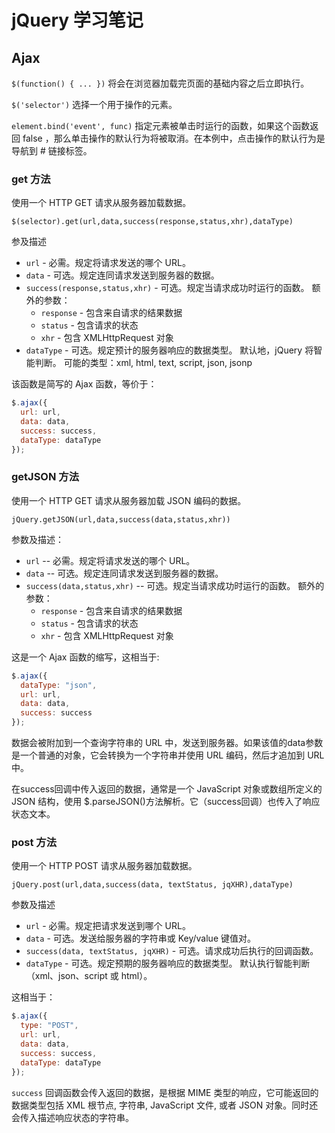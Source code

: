 # jQuery 学习笔记

## Ajax

`$(function() { ... })` 将会在浏览器加载完页面的基础内容之后立即执行。

`$('selector')` 选择一个用于操作的元素。

`element.bind('event', func)` 指定元素被单击时运行的函数，如果这个函数返回 false ，那么单击操作的默认行为将被取消。在本例中，点击操作的默认行为是导航到 # 链接标签。

### get 方法

使用一个 HTTP GET 请求从服务器加载数据。

    $(selector).get(url,data,success(response,status,xhr),dataType)  
参及描述
* `url` - 必需。规定将请求发送的哪个 URL。
* `data` - 可选。规定连同请求发送到服务器的数据。
* `success(response,status,xhr)`	 - 可选。规定当请求成功时运行的函数。
额外的参数：
    * `response` - 包含来自请求的结果数据
    * `status` - 包含请求的状态
    * `xhr` - 包含 XMLHttpRequest 对象
* `dataType` - 可选。规定预计的服务器响应的数据类型。
默认地，jQuery 将智能判断。
可能的类型：xml, html, text, script, json, jsonp

该函数是简写的 Ajax 函数，等价于：
```js
$.ajax({
  url: url,
  data: data,
  success: success,
  dataType: dataType
});
```


### getJSON 方法
使用一个 HTTP GET 请求从服务器加载 JSON 编码的数据。

    jQuery.getJSON(url,data,success(data,status,xhr))
    
    
参数及描述：
* `url` -- 必需。规定将请求发送的哪个 URL。
* `data` -- 可选。规定连同请求发送到服务器的数据。 
* `success(data,status,xhr)` -- 可选。规定当请求成功时运行的函数。
额外的参数：
    * `response` - 包含来自请求的结果数据
    * `status` - 包含请求的状态
    * `xhr` - 包含 XMLHttpRequest 对象

这是一个 Ajax 函数的缩写，这相当于:
```js
$.ajax({
  dataType: "json",
  url: url,
  data: data,
  success: success
});
```
数据会被附加到一个查询字符串的 URL 中，发送到服务器。如果该值的data参数是一个普通的对象，它会转换为一个字符串并使用 URL 编码，然后才追加到 URL 中。

在success回调中传入返回的数据，通常是一个 JavaScript 对象或数组所定义的 JSON 结构，使用 $.parseJSON()方法解析。它（success回调）也传入了响应状态文本。

### post 方法
使用一个 HTTP POST 请求从服务器加载数据。

    jQuery.post(url,data,success(data, textStatus, jqXHR),dataType)

参数及描述
* `url` - 必需。规定把请求发送到哪个 URL。
* `data` - 可选。发送给服务器的字符串或 Key/value 键值对。
* `success(data, textStatus, jqXHR)` - 可选。请求成功后执行的回调函数。
* `dataType` - 可选。规定预期的服务器响应的数据类型。
默认执行智能判断（xml、json、script 或 html）。

这相当于：
```js
$.ajax({
  type: "POST",
  url: url,
  data: data,
  success: success,
  dataType: dataType
});
```
`success` 回调函数会传入返回的数据，是根据 MIME 类型的响应，它可能返回的数据类型包括 XML 根节点, 字符串, JavaScript 文件, 或者 JSON 对象。同时还会传入描述响应状态的字符串。







